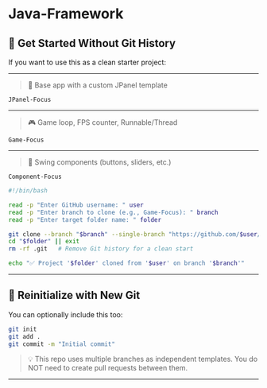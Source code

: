 # Java-Framework

## 🚀 Get Started Without Git History

If you want to use this as a clean starter project:

---
> 🧱 Base app with a custom JPanel template
```
JPanel-Focus
```
---
> 🎮 Game loop, FPS counter, Runnable/Thread
``` 
Game-Focus
```
---
> 🧰 Swing components (buttons, sliders, etc.)
``` 
Component-Focus
```

```bash
#!/bin/bash

read -p "Enter GitHub username: " user
read -p "Enter branch to clone (e.g., Game-Focus): " branch
read -p "Enter target folder name: " folder

git clone --branch "$branch" --single-branch "https://github.com/$user/JFrameTemplate.git" "$folder"
cd "$folder" || exit
rm -rf .git   # Remove Git history for a clean start

echo "✅ Project '$folder' cloned from '$user' on branch '$branch'"

```

---

## 🔄 Reinitialize with New Git

You can optionally include this too:

```bash
git init
git add .
git commit -m "Initial commit"
```
> 💡 This repo uses multiple branches as independent templates.
> You do NOT need to create pull requests between them.


---



